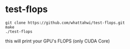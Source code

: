 # test-flops
```
git clone https://github.com/whattahwi/test-flops.git
make
./test-flops
```
this will print your GPU's FLOPS (only CUDA Core)
